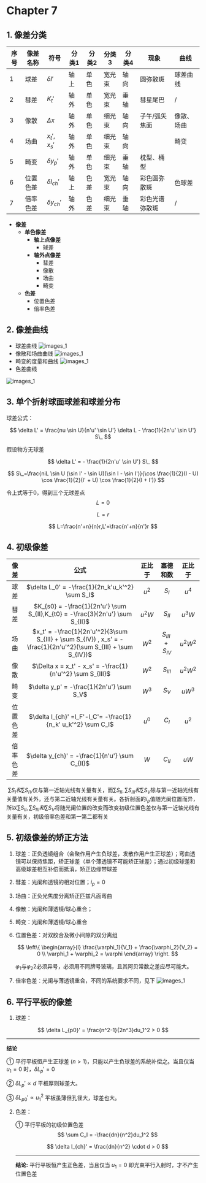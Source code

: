 # Chapter 7

## 1. 像差分类

| 序号 | 像差名称 | 符号             | 分类1 | 分类2 | 分类3  | 分类4 | 现象           | 曲线       |
| ---- | -------- | ---------------- | ----- | ----- | ------ | ----- | -------------- | ---------- |
| 1    | 球差     | $\delta l'$      | 轴上  | 单色  | 宽光束 | 轴向  | 圆弥散斑       | 球差曲线   |
| 2    | 彗差     | $K_t'$           | 轴外  | 单色  | 宽光束 | 垂轴  | 彗星尾巴       | /          |
| 3    | 像散     | $\Delta x$       | 轴外  | 单色  | 细光束 | 轴向  | 子午/弧矢焦面  | 像散、场曲 |
| 4    | 场曲     | $x_t', x_s'$     | 轴外  | 单色  | 细光束 | 轴向  |                | 畸变       |
| 5    | 畸变     | $\delta y_p'$    | 轴外  | 单色  | 细光束 | 垂轴  | 枕型、桶型     |            |
| 6    | 位置色差 | $\delta l_{ch}'$ | 轴上  | 色差  | 宽光束 | 轴向  | 彩色圆弥散斑   | 色球差     |
| 7    | 倍率色差 | $\delta y_{ch}'$ | 轴外  | 色差  | 细光束 | 垂轴  | 彩色光谱弥散斑 | /          |

* **像差**
    * **单色像差**
        * **轴上点像差**
            * 球差
        * **轴外点像差**
            * 彗差
            * 像散
            * 场曲
            * 畸变
    * **色差**
        * 位置色差
        * 倍率色差

## 2. 像差曲线

- 球差曲线
![images_1](optimages/ch7/1.png)
- 像散和场曲曲线
![images_1](optimages/ch7/2.png)
- 畸变的度量和曲线
![images_1](optimages/ch7/3.png)
- 色差曲线

![images_1](optimages/ch7/4.png)
## 3. 单个折射球面球差和球差分布

球差公式：

$$
\delta L' = \frac{nu \sin U}{n'u' \sin U'} \delta L - \frac{1}{2n'u' \sin U'} S\_
$$

假设物方无球差

$$
\delta L' =  - \frac{1}{2n'u' \sin U'} S\_
$$

$$
S\_=\frac{niL \sin U (\sin I' - \sin U)(\sin I - \sin I')}{\cos \frac{1}{2}(I - U) \cos \frac{1}{2}(I' + U) \cos \frac{1}{2}(I + I')}
$$

令上式等于0，得到三个无球差点
$$
L=0
$$

$$
L=r
$$

$$
L=\frac{n'+n}{n}r,L'=\frac{n'+n}{n'}r
$$

## 4. 初级像差

|   像差   |                             公式                             | 正比于 |     塞德和数     |  正比于  |
| :------: | :----------------------------------------------------------: | :----: | :--------------: | :------: |
|   球差   |       $\delta L_0' = -\frac{1}{2n_k'u_k'^2} \sum S_I$        | $u^2$  |      $S_I$       |  $u^4$   |
|   彗差   | $K_{s0} = -\frac{1}{2n'u'} \sum S_{II},K_{t0} = -\frac{3}{2n'u'} \sum S_{II}$ | $u^2W$ |     $S_{II}$     |  $u^3W$  |
|   场曲   | $x_t' = -\frac{1}{2n'u'^2}(3\sum S_{III} + \sum S_{IV}) , x_s' = -\frac{1}{2n'u'^2}(\sum S_{III} + \sum S_{IV})$ | $W^2$  | $S_{III}+S_{IV}$ | $u^2W^2$ |
|   像散   |  $\Delta x = x_t' - x_s' = -\frac{1}{n'u'^2} \sum S_{III}$   | $W^2$  |    $S_{III}$     | $u^2W^2$ |
|   畸变   |          $\delta y_p' = -\frac{1}{2n'u'} \sum S_V$           | $W^3$  |      $S_V$       |  $uW^3$  |
| 位置色差 | $\delta l_{ch}' =l_F'-l_C'= -\frac{1}{n_k' u_k'^2} \sum C_I$ | $u^0$  |      $C_I$       |  $u^2$   |
| 倍率色差 |        $\delta y_{ch}' = -\frac{1}{n'u'} \sum C_{II}$        |  $W$   |     $C_{II}$     |   $uW$   |

​	$\sum S_I 和\sum S_{IV}$仅与第一近轴光线有关量有关，而$\sum S_{II},\sum S_{III}和 \sum S_V$除与第一近轴光线有关量值有关外，还与第二近轴光线有关量有关。各折射面的$i_p$值随光阑位置而异，所以$\sum S_{II},\sum S_{III}和 \sum S_V$将随光阑位置的改变而改变
​	初级位置色差仅与第一近轴光线有关量有关，初级倍率色差和第一第二都有关

## 5. 初级像差的矫正方法

1. 球差：正负透镜组合（会聚作用产生负球差，发散作用产生正球差）；弯曲透镜可以保持焦距，矫正球差（单个薄透镜不可能矫正球差）；通过初级球差和高级球差相互补偿而抵消，矫正边缘带球差
1. 彗差：光阑和透镜的相对位置；$i_p=0$
1. 场曲：正负光焦度分离矫正匹兹凡面弯曲
1. 像散：光阑和薄透镜/球心重合；
1. 畸变：光阑和薄透镜/球心重合
1. 位置色差：对双胶合及微小间隙的双分离组
   
	$$
	\left\{
	\begin{array}{l}
	\frac{\varphi_1}{V_1} + \frac{\varphi_2}{V_2} = 0 \\
	\varphi_1 + \varphi_2 = \varphi
	\end{array}
	\right.
	$$

	$\varphi_1$与$\varphi_2$2必须异号，必须用不同牌号玻璃，且其阿贝常数之差应尽可能大。

2. 倍率色差：光阑与薄透镜重合，不同的系统要求不同，见下
![images_1](optimages/ch7/5.png)
## 6. 平行平板的像差

1. 球差：

$$
\delta L_{p0}' = \frac{n^2-1}{2n^3}du_1^2 > 0
$$

---

**结论**

① 平行平板恒产生正球差 ($n>1$)，只能以产生负球差的系统补偿之。当且仅当 $u_1=0$ 时，$\delta L_p'=0$

② $\delta L_p' \propto d$ 平板厚则球差大。

③ $\delta L_{p0}' \propto u_1^2$ 平板虽薄但孔径大，球差也大。

2. 色差：

	① 平行平板的初级位置色差
	$$
	 \sum C_I = -\frac{dn}{n^2}du_1^2 
	$$
	
	$$
	\delta l_{ch}' = \frac{dn}{n^2} \cdot d > 0
	$$

	---
	**结论:** 平行平板恒产生正色差，当且仅当 $u_1=0$ 即光束平行入射时，才不产生位置色差